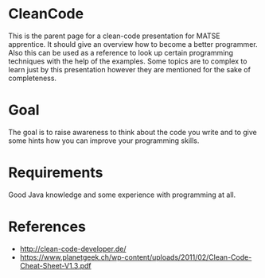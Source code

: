 # CleanCode
This is the parent page for a clean-code presentation for MATSE apprentice. It should give an overview how to become a better programmer. Also this can be used as a reference to look up certain programming techniques with the help of the examples. Some topics are to complex to learn just by this presentation however they are mentioned for the sake of completeness.

# Goal
The goal is to raise awareness to think about the code you write and to give some hints how you can improve your programming skills.
 
 # Requirements 
 Good Java knowledge and some experience with programming at all.

# References
* http://clean-code-developer.de/
* https://www.planetgeek.ch/wp-content/uploads/2011/02/Clean-Code-Cheat-Sheet-V1.3.pdf
